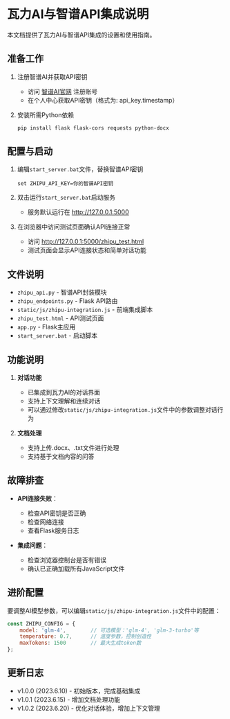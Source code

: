 # 瓦力AI与智谱API集成说明

本文档提供了瓦力AI与智谱API集成的设置和使用指南。

## 准备工作

1. 注册智谱AI并获取API密钥
   - 访问 [智谱AI官网](https://open.bigmodel.cn/) 注册账号
   - 在个人中心获取API密钥（格式为: api_key.timestamp）

2. 安装所需Python依赖
   ```bash
   pip install flask flask-cors requests python-docx
   ```

## 配置与启动

1. 编辑`start_server.bat`文件，替换智谱API密钥
   ```
   set ZHIPU_API_KEY=你的智谱API密钥
   ```

2. 双击运行`start_server.bat`启动服务
   - 服务默认运行在 http://127.0.0.1:5000

3. 在浏览器中访问测试页面确认API连接正常
   - 访问 http://127.0.0.1:5000/zhipu_test.html
   - 测试页面会显示API连接状态和简单对话功能

## 文件说明

- `zhipu_api.py` - 智谱API封装模块
- `zhipu_endpoints.py` - Flask API路由
- `static/js/zhipu-integration.js` - 前端集成脚本
- `zhipu_test.html` - API测试页面
- `app.py` - Flask主应用
- `start_server.bat` - 启动脚本

## 功能说明

1. **对话功能**
   - 已集成到瓦力AI的对话界面
   - 支持上下文理解和连续对话
   - 可以通过修改`static/js/zhipu-integration.js`文件中的参数调整对话行为

2. **文档处理**
   - 支持上传.docx、.txt文件进行处理
   - 支持基于文档内容的问答

## 故障排查

- **API连接失败**：
  - 检查API密钥是否正确
  - 检查网络连接
  - 查看Flask服务日志

- **集成问题**：
  - 检查浏览器控制台是否有错误
  - 确认已正确加载所有JavaScript文件

## 进阶配置

要调整AI模型参数，可以编辑`static/js/zhipu-integration.js`文件中的配置：

```javascript
const ZHIPU_CONFIG = {
    model: 'glm-4',        // 可选模型：'glm-4', 'glm-3-turbo'等
    temperature: 0.7,      // 温度参数，控制创造性
    maxTokens: 1500        // 最大生成token数
};
```

## 更新日志

- v1.0.0 (2023.6.10) - 初始版本，完成基础集成
- v1.0.1 (2023.6.15) - 增加文档处理功能
- v1.0.2 (2023.6.20) - 优化对话体验，增加上下文管理 